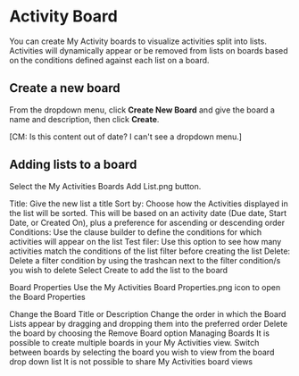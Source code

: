 # Activity Board
You can create My Activity boards to visualize activities split into lists. Activities will dynamically appear or be removed from lists on boards based on the conditions defined against each list on a board.

## Create a new board
From the dropdown menu, click **Create New Board** and give the board a name and description, then click **Create**.

[CM: Is this content out of date? I can't see a dropdown menu.]

## Adding lists to a board
Select the My Activities Boards Add List.png button.

Title: Give the new list a title
Sort by: Choose how the Activities displayed in the list will be sorted. This will be based on an activity date (Due date, Start Date, or Created On), plus a preference for ascending or descending order
Conditions: Use the clause builder to define the conditions for which activities will appear on the list
Test filer: Use this option to see how many activities match the conditions of the list filter before creating the list
Delete: Delete a filter condition by using the trashcan next to the filter condition/s you wish to delete
Select Create to add the list to the board

Board Properties
Use the My Activities Board Properties.png icon to open the Board Properties

Change the Board Title or Description
Change the order in which the Board Lists appear by dragging and dropping them into the preferred order
Delete the board by choosing the Remove Board option
Managing Boards
It is possible to create multiple boards in your My Activities view. Switch between boards by selecting the board you wish to view from the board drop down list
It is not possible to share My Activities board views

<!-- https://wiki.hornbill.com/index.php?title=My_Activities_Board_View -->